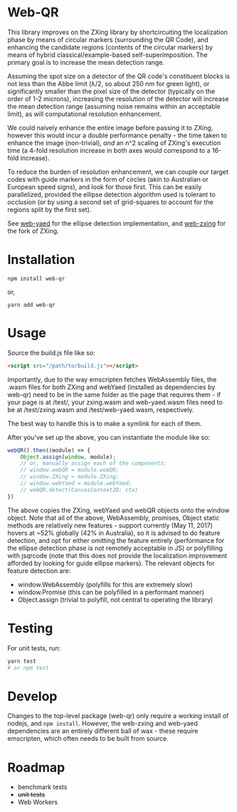 # Web-QR
This library improves on the ZXing library by shortcircuiting the localization 
phase by means of circular markers (surrounding the QR Code), and enhancing the
candidate regions (contents of the circular markers) by means of hybrid
classical/example-based self-superimposition. The primary goal is to increase 
the mean detection range.

Assuming the spot size on a detector of the QR code's constituent blocks is 
not less than the Abbe limit (λ/2, so about 250 nm for green light), 
or significantly smaller than the pixel size of the detector (typically on 
the order of 1-2 microns), increasing the resolution of the detector will 
increase the mean detection range (assuming noise remains within an acceptable 
limit), as will computational resolution enhancement.

We could naively enhance the entire image before passing it to ZXing, however
this would incur a double performance penalty - the time taken to enhance the 
image (non-trivial), *and* an n^2 scaling of ZXing's execution time (a 4-fold
resolution increase in both axes would correspond to a 16-fold increase). 

To reduce the burden of resolution enhancement, we can couple our target codes 
with guide markers in the form of circles (akin to Australian or European speed
signs), and look for those first. This can be easily parallelized, provided the
ellipse detection algorithm used is tolerant to occlusion (or by using a second
set of grid-squares to account for the regions split by the first set).

See [web-yaed](https://github.com/H-Plus-Time/web-yaed) for the ellipse detection
implementation, and [web-zxing](https://github.com/H-Plus-Time/web-zxing) for
the fork of ZXing.

# Installation
```
npm install web-qr
```

or,

```
yarn add web-qr
```

# Usage

Source the build.js file like so:
```html
<script src="/path/to/build.js"></script>
```

Importantly, due to the way emscripten fetches WebAssembly files, the
.wasm files for both ZXing and webYaed (installed as dependencies
by web-qr) need to be in the same folder as the page that requires them - 
if your page is at /test/, your zxing.wasm and web-yaed.wasm files need to 
be at /test/zxing.wasm and /test/web-yaed.wasm, respectively.

The best way to handle this is to make a symlink for each of them.

After you've set up the above, you can instantiate the module like so:
```javascript
webQR().then((module) => {
    Object.assign(window, module);
    // or, manually assign each of the components:
    // window.webQR = module.webQR;
    // window.ZXing = module.ZXing;
    // window.webYaed = module.webYaed;
    // webQR.detect(CanvasContext2D: ctx)
})
```

The above copies the ZXing, webYaed and webQR objects onto the window object.
Note that all of the above, WebAssembly, promises, Object static methods
are relatively new features - support currently (May 11, 2017) hovers at ~52% 
globally (42% in Australia), so it is advised to do feature detection, and opt
for either omitting the feature entirely (performance for the ellipse detection
phase is not remotely acceptable in JS) or polyfilling with jsqrcode (note 
that this does not provide the localization improvement afforded by looking 
for guide ellipse markers). The relevant objects for feature detection are:
* window.WebAssembly (polyfills for this are extremely slow)
* window.Promise (this can be polyfilled in a performant manner)
* Object.assign (trivial to polyfill, not central to operating the library)

# Testing
For unit tests, run:
```bash
yarn test
# or npm test
```

# Develop
Changes to the top-level package (web-qr) only require a working install
of nodejs, and ```npm install```. However, the web-zxing and web-yaed 
dependencies are an entirely different ball of wax - these require emscripten,
which often needs to be built from source.

# Roadmap
* benchmark tests
* ~~unit tests~~
* Web Workers
